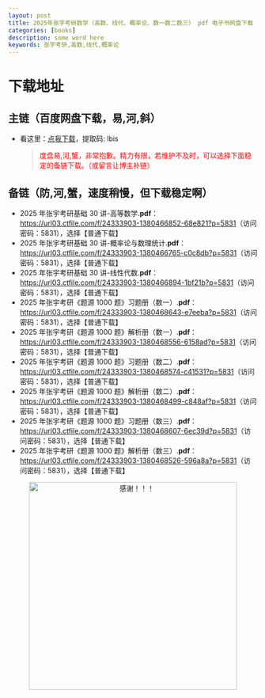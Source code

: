 ```yaml
---
layout: post
title: 2025年张宇考研数学（高数、线代、概率论、数一数二数三） pdf 电子书网盘下载
categories: [books]
description: some word here
keywords: 张宇考研,高数,线代,概率论
---
```


# 下载地址

## 主链（百度网盘下载，易,河,斜）

- 看这里：[点我下载](https://pan.baidu.com/s/1iMXUbSbtZQZjDcqDmnWUyw?pwd=lbis)，提取码: lbis

  > <p style="color:red" >度盘易,河,蟹，非常抱歉。精力有限，若维护不及时，可以选择下面稳定的备链下载。（或留言让博主补链）</p>

## 备链（防,河,蟹，速度稍慢，但下载稳定啊）

- 2025 年张宇考研基础 30 讲-高等数学.**pdf**：<https://url03.ctfile.com/f/24333903-1380466852-68e821?p=5831>（访问密码：5831），选择【普通下载】
- 2025 年张宇考研基础 30 讲-概率论与数理统计.**pdf**：<https://url03.ctfile.com/f/24333903-1380466765-c0c8db?p=5831>（访问密码：5831），选择【普通下载】
- 2025 年张宇考研基础 30 讲-线性代数.**pdf**：<https://url03.ctfile.com/f/24333903-1380466894-1bf21b?p=5831>（访问密码：5831），选择【普通下载】
- 2025 年张宇考研《题源 1000 题》习题册（数一）.**pdf**：<https://url03.ctfile.com/f/24333903-1380468643-e7eeba?p=5831>（访问密码：5831），选择【普通下载】
- 2025 年张宇考研《题源 1000 题》解析册（数一）.**pdf**：<https://url03.ctfile.com/f/24333903-1380468556-6158ad?p=5831>（访问密码：5831），选择【普通下载】
- 2025 年张宇考研《题源 1000 题》习题册（数二）.**pdf**：<https://url03.ctfile.com/f/24333903-1380468574-c41531?p=5831>（访问密码：5831），选择【普通下载】
- 2025 年张宇考研《题源 1000 题》解析册（数二）.**pdf**：<https://url03.ctfile.com/f/24333903-1380468499-c848af?p=5831>（访问密码：5831），选择【普通下载】
- 2025 年张宇考研《题源 1000 题》习题册（数三）.**pdf**：<https://url03.ctfile.com/f/24333903-1380468607-6ec39d?p=5831>（访问密码：5831），选择【普通下载】
- 2025 年张宇考研《题源 1000 题》解析册（数三）.**pdf**：<https://url03.ctfile.com/f/24333903-1380468526-596a8a?p=5831>（访问密码：5831），选择【普通下载】

<div align="center"><img src="https://pic.imgdb.cn/item/661246bf68eb935713c7f81c.gif" alt="感谢！！！" width="420px" height="auto"/></div>
